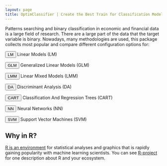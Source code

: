 ```yaml
---
layout: page
title: OptimClassifier | Create the Best Train for Classification Models
---
```


Patterns searching and binary classification in economic and financial data is a large field of research. There are a large part of the data that the target variable is binary. Nowadays, many methodologies are used, this package collects most popular and compare different configuration options for:

<p class="index-method"><button class="method-button">LM</button> Linear Models (LM)</p>
<p class="index-method"><button class="method-button GLM-button">GLM</button> Generalized Linear Models (GLM)</p>
<p class="index-method"><button class="method-button LMM-button">LMM</button> Linear Mixed Models (LMM) </p>
<p class="index-method"><button class="method-button DA-button">DA</button> Discriminant Analysis (DA) </p>
<p class="index-method"><button class="method-button CART-button">CART</button> Classification And Regression Trees (CART)</p>
<p class="index-method"><button class="method-button NN-button">NN</button> Neural Networks (NN) </p>
<p class="index-method"><button class="method-button SVM-button">SVM</button> Support Vector Machines (SVM) </p>

## Why in R?
[R is an environment](https://www.r-project.org/) for statistical analyses and graphics that is rapidly gaining popularity with machine learning scientists. You can see [R-project](https://www.r-project.org/about.html) for one description about R and your ecosystem.





